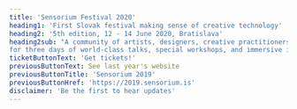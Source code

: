 ```yaml
---
title: 'Sensorium Festival 2020'
heading1: 'First Slovak festival making sense of creative technology'
heading2: '5th edition, 12 - 14 June 2020, Bratislava'
heading2sub: "A community of artists, designers, creative practitioners, technologists, innovators, scientists and others interested in humane technology getting together in one of Bratislava's hidden gems - Pistori Palace -
for three days of world-class talks, special workshops, and immersive installations."
ticketButtonText: 'Get tickets!'
previousButtonText: See last year's website
previousButtonTitle: 'Sensorium 2019'
previousButtonHref: 'https://2019.sensorium.is'
disclaimer: 'Be the first to hear updates'
---
```


